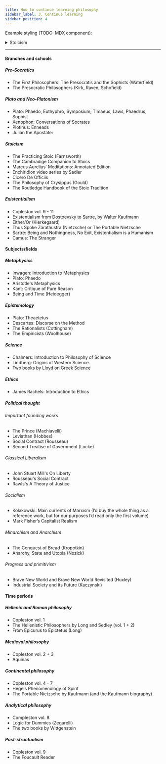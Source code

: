 ```yaml
---
title: How to continue learning philosophy
sidebar_label: 3. Continue learning
sidebar_position: 4
---
```


Example styling (TODO: MDX component):

<details>
  <summary>Stoicism</summary>
  <div>
    <div>
        <h3>The Practicing Stoic</h3>
        <p>A non-academic work, perfect as an introduction for readers unfamiliar with the basics of Stoic principles. Focusses on Roman Stoicism. Feel free to skip this book if you have read about Stoicism before.</p>
    </div>
    <div>
        <h3>Book</h3>
        <p>Thing</p>
    </div>
  </div>
</details>

---

#### Branches and schools

##### Pre-Socratics

- The First Philosophers: The Presocratis and the Sophists (Waterfield)
- The Presocratic Philosophers (Kirk, Raven, Schofield)

##### Plato and Neo-Platonism

- Plato: Phaedo, Euthyphro, Symposium, Timaeus, Laws, Phaedrus, Sophist
- Xenophon: Conversations of Socrates
- Plotinus: Enneads
- Julian the Apostate:

##### Stoicism

- The Practicing Stoic (Farnsworth)
- The Cambradige Companion to Stoics
- Marcus Aurelius' Meditations: Annotated Edition
- Enchiridion video series by Sadler
- Cicero De Officiis
- The Philosophy of Crysippus (Gould)
- The Routledge Handbook of the Stoic Tradition

##### Existentialism

- Copleston vol. 9 - 11
- Existentialism from Dostoevsky to Sartre, by Walter Kaufmann
- Either/Or (Kierkegaard)
- Thus Spoke Zarathustra (Nietzsche) or The Portable Nietzsche
- Sartre: Being and Nothingness, No Exit, Existentialism is a Humanism
- Camus: The Stranger

#### Subjects/fields

##### Metaphysics

- Inwagen: Introduction to Metaphysics
- Plato: Phaedo
- Aristotle's Metaphysics
- Kant: Critique of Pure Reason
- Being and Time (Heidegger)

##### Epistemology

- Plato: Theaetetus
- Descartes: Discorse on the Method
- The Rationalists (Cottingham)
- The Empiricists (Woolhouse)

##### Science

- Chalmers: Introduction to Philosophy of Science
- Lindberg: Origins of Western Science
- Two books by Lloyd on Greek Science

##### Ethics

- James Rachels: Introduction to Ethics

##### Political thought

###### Important founding works

- The Prince (Machiavelli)
- Leviathan (Hobbes)
- Social Contract (Rousseau)
- Second Treatise of Government (Locke)

###### Classical Liberalism

- John Stuart Mill's On Liberty
- Rousseau's Social Contract
- Rawls's A Theory of Justice

###### Socialism

- Kolakowski: Main currents of Marxism
  (I’d buy the whole thing as a reference work, but for our purposes I’d read only the first volume)
- Mark Fisher’s Capitalist Realism

###### Minarchism and Anarchism

- The Conquest of Bread (Kropotkin)
- Anarchy, State and Utopia (Nozick)

###### Progress and primitivism

- Brave New World and Brave New World Revisited (Huxley)
- Industrial Society and its Future (Kaczynski)

#### Time periods

##### Hellenic and Roman philosophy

- Copleston vol. 1
- The Hellenistic Philosophers by Long and Sedley (vol. 1 + 2)
- From Epicurus to Epictetus (Long)

##### Medieval philosophy

- Copleston vol. 2 + 3
- Aquinas

##### Continental philosophy

- Copleston vol. 4 - 7
- Hegels Phenomenology of Spirit
- The Portable Nietzsche by Kaufmann (and the Kaufmann biography)

##### Analytical philosophy

- Compleston vol. 8
- Logic for Dummies (Zegarelli)
- The two books by Wittgenstein

##### Post-structualism

- Copleston vol. 9
- The Foucault Reader
